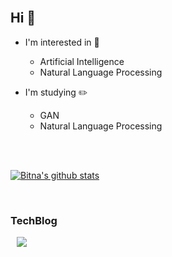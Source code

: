 <br>

## Hi :wave:

- I'm interested in :star2:
  - Artificial Intelligence
  - Natural Language Processing

- I'm studying :pencil2:
  - GAN
  - Natural Language Processing
  
  <br><br>

[![Bitna's github stats](https://github-readme-stats.vercel.app/api?username=BitnaKeum&count_private=true&theme=bear&show_icons=true)](https://github.com/BitnaKeum/github-readme-stats)

<br>

### TechBlog

<a href="https://beausty23.tistory.com/">
    <img 
        src="http://img.shields.io/badge/-Tistory-c12267?style=flat"
        style="height : auto; margin-left : 10px; margin-right : 10px;"/>
</a>

